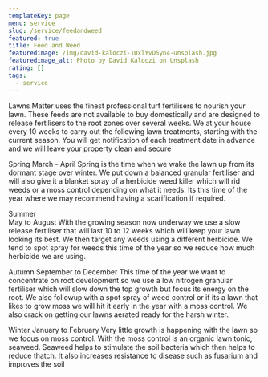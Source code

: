 ```yaml
---
templateKey: page
menu: service
slug: /service/feedandweed
featured: true
title: Feed and Weed
featuredimage: /img/david-kaloczi-10xlYvD5yn4-unsplash.jpg
featuredimage_alt: Photo by David Kaloczi on Unsplash
rating: []
tags:
  - service
---
```

Lawns Matter uses the finest professional turf fertilisers to nourish your lawn.  These feeds are not available to buy domestically and are designed to release fertilisers to the root zones over several weeks.  We at your house every 10 weeks to carry out the following lawn treatments, starting with the current season.  You will get notification of each treatment date in advance and we will leave your property clean and secure

Spring 
March - April
Spring is the time when we wake the lawn up from its dormant stage over winter.  We put down a balanced granular fertiliser and will also give it a blanket spray of a herbicide weed killer which will rid weeds or a moss control depending on what it needs.  Its this time of the year where we may recommend having a scarification if required.

Summer  
May to August 
With the growing season now underway we use a slow release fertiliser that will last 10 to 12 weeks which will keep your lawn looking its best.  We then target any weeds using a different herbicide.  We tend to spot spray for weeds this time of the year so we reduce how much herbicide we are using.

Autumn
September to December
This time of the year we want to concentrate on root development so we use a low nitrogen granular fertiliser which will slow down the top growth but focus its energy on the root. We also followup with a spot spray of weed control or if its a lawn that likes to grow moss we will hit it early in the year with a moss control.  We also crack on getting our lawns aerated ready for the harsh winter.

Winter
January to February
Very little growth is happening with the lawn so we focus on moss control.  With the moss control is an organic lawn tonic, seaweed.  Seaweed helps to stimulate the soil bacteria which then helps to reduce thatch.  It also increases resistance to disease such as fusarium and improves the soil
